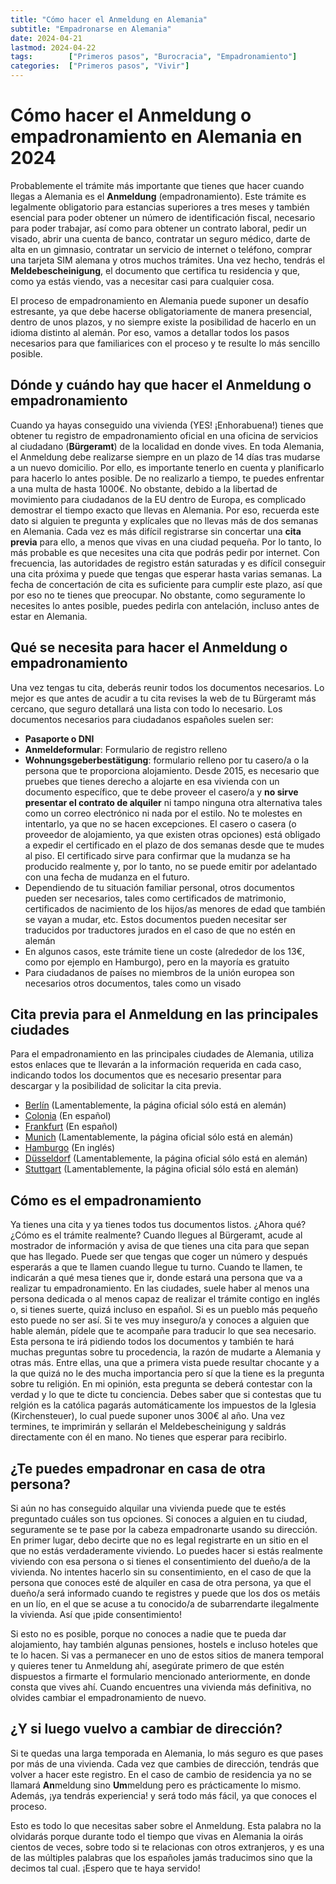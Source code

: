 ```yaml
---
title: "Cómo hacer el Anmeldung en Alemania"
subtitle: "Empadronarse en Alemania"
date: 2024-04-21
lastmod: 2024-04-22
tags:        ["Primeros pasos", "Burocracia", "Empadronamiento"]
categories:  ["Primeros pasos", "Vivir"]
---
```


# Cómo hacer el Anmeldung o empadronamiento en Alemania en 2024
Probablemente el trámite más importante que tienes que hacer cuando llegas a Alemania es el **Anmeldung** (empadronamiento). Este trámite es legalmente obligatorio para estancias superiores a tres meses y también esencial para poder obtener un número de identificación fiscal, necesario para poder trabajar, así como para obtener un contrato laboral, pedir un visado, abrir una cuenta de banco, contratar un seguro médico, darte de alta en un gimnasio, contratar un servicio de internet o teléfono, comprar una tarjeta SIM alemana y otros muchos trámites. Una vez hecho, tendrás el **Meldebescheinigung**, el documento que certifica tu residencia y que, como ya estás viendo, vas a necesitar casi para cualquier cosa.

El proceso de empadronamiento en Alemania puede suponer un desafío estresante, ya que debe hacerse obligatoriamente de manera presencial, dentro de unos plazos, y no siempre existe la posibilidad de hacerlo en un idioma distinto al alemán. Por eso, vamos a detallar todos los pasos necesarios para que familiarices con el proceso y te resulte lo más sencillo posible.


## Dónde y cuándo hay que hacer el Anmeldung o empadronamiento
Cuando ya hayas conseguido una vivienda (YES! ¡Enhorabuena!) tienes que obtener tu registro de empadronamiento oficial en una oficina de servicios al ciudadano (**Bürgeramt**) de la localidad en donde vives. 
En toda Alemania, el Anmeldung debe realizarse siempre en un plazo de 14 días tras mudarse a un nuevo domicilio. Por ello, es importante tenerlo en cuenta y planificarlo para hacerlo lo antes posible. De no realizarlo a tiempo, te puedes enfrentar a una multa de hasta 1000€. No obstante, debido a la libertad de movimiento para ciudadanos de la EU dentro de Europa, es complicado demostrar el tiempo exacto que llevas en Alemania. Por eso, recuerda este dato si alguien te pregunta y explícales que no llevas más de dos semanas en Alemania.
Cada vez es más difícil registrarse sin concertar una **cita previa** para ello, a menos que vivas en una ciudad pequeña. Por lo tanto, lo más probable es que necesites una cita que podrás pedir por internet. Con frecuencia, las autoridades de registro están saturadas y es difícil conseguir una cita próxima y puede que tengas que esperar hasta varias semanas. La fecha de concertación de cita es suficiente para cumplir este plazo, así que por eso no te tienes que preocupar. No obstante, como seguramente lo necesites lo antes posible, puedes pedirla con antelación, incluso antes de estar en Alemania. 

## Qué se necesita para hacer el Anmeldung o empadronamiento
Una vez tengas tu cita, deberás reunir todos los documentos necesarios. Lo mejor es que antes de acudir a tu cita revises la web de tu Bürgeramt más cercano, que seguro detallará una lista con todo lo necesario. Los documentos necesarios para ciudadanos españoles suelen ser:

* **Pasaporte o DNI**
* **Anmeldeformular**: Formulario de registro relleno
* **Wohnungsgeberbestätigung**: formulario relleno por tu casero/a o la persona que te proporciona alojamiento. Desde 2015, es necesario que pruebes que tienes derecho a alojarte en esa vivienda con un documento específico, que te debe proveer el casero/a y **no sirve presentar el contrato de alquiler** ni tampo ninguna otra alternativa tales como un correo electrónico ni nada por el estilo. No te molestes en intentarlo, ya que no se hacen excepciones. El casero o casera (o proveedor de alojamiento, ya que existen otras opciones) está obligado a expedir el certificado en el plazo de dos semanas desde que te mudes al piso. El certificado sirve para confirmar que la mudanza se ha producido realmente y, por lo tanto, no se puede emitir por adelantado con una fecha de mudanza en el futuro. 
* Dependiendo de tu situación familiar personal, otros documentos pueden ser necesarios, tales como certificados de matrimonio, certificados de nacimiento de los hijos/as menores de edad que también se vayan a mudar, etc. Estos documentos pueden necesitar ser traducidos por traductores jurados en el caso de que no estén en alemán
* En algunos casos, este trámite tiene un coste (alrededor de los 13€, como por ejemplo en Hamburgo), pero en la mayoría es gratuito
* Para ciudadanos de países no miembros de la unión europea son necesarios otros documentos, tales como un visado

## Cita previa para el Anmeldung en las principales ciudades
Para el empadronamiento en las principales ciudades de Alemania, utiliza estos enlaces que te llevarán a la información requerida en cada caso, indicando todos los documentos que es necesario presentar para descargar y la posibilidad de solicitar la cita previa.

* [Berlín](https://service.berlin.de/dienstleistung/120686/) (Lamentablemente, la página oficial sólo está en alemán)
* [Colonia](https://www.stadt-koeln.de/service/produkte/00415/index.html) (En español)
* [Frankfurt](https://frankfurt.de/leistungen/Umzug-8958631/Abmeldungen-Ummeldungen-Anmeldungen-8958634/Anmeldung-einer-Wohnung) (En español)
* [Munich](https://stadt.muenchen.de/service/info/wohnsitz-anmelden-oder-ummelden/1063475/n0/) (Lamentablemente, la página oficial sólo está en alemán)
* [Hamburgo](https://www.hamburg.com/welcome/entry-residence/general-regulations/11725242/registration/) (En inglés)
* [Düsseldorf](https://service.duesseldorf.de/suche/-/egov-bis-detail/dienstleistung/227/show) (Lamentablemente, la página oficial sólo está en alemán)
* [Stuttgart](https://www.stuttgart.de/organigramm/leistungen/wohnsitz-anmelden-als-hauptwohnsitz.php) (Lamentablemente, la página oficial sólo está en alemán)

## Cómo es el empadronamiento
Ya tienes una cita y ya tienes todos tus documentos listos. ¿Ahora qué? ¿Cómo es el trámite realmente?
Cuando llegues al Bürgeramt, acude al mostrador de información y avisa de que tienes una cita para que sepan que has llegado. Puede ser que tengas que coger un número y después esperarás a que te llamen cuando llegue tu turno. Cuando te llamen, te indicarán a qué mesa tienes que ir, donde estará una persona que va a realizar tu empadronamiento. En las ciudades, suele haber al menos una persona dedicada o al menos capaz de realizar el trámite contigo en inglés o, si tienes suerte, quizá incluso en español. Si es un pueblo más pequeño esto puede no ser así. Si te ves muy inseguro/a y conoces a alguien que hable alemán, pídele que te acompañe para traducir lo que sea necesario. Esta persona te irá pidiendo todos los documentos y también te hará muchas preguntas sobre tu procedencia, la razón de mudarte a Alemania y otras más. Entre ellas, una que a primera vista puede resultar chocante y a la que quizá no le des mucha importancia pero sí que la tiene es la pregunta sobre tu religión. En mi opinión, esta pregunta se deberá contestar con la verdad y lo que te dicte tu conciencia. Debes saber que si contestas que tu relgión es la católica pagarás automáticamente los impuestos de la Iglesia (Kirchensteuer), lo cual puede suponer unos 300€ al año.
Una vez termines, te imprimirán y sellarán el Meldebescheinigung y saldrás directamente con él en mano. No tienes que esperar para recibirlo.

## ¿Te puedes empadronar en casa de otra persona?
Si aún no has conseguido alquilar una vivienda puede que te estés preguntado cuáles son tus opciones. Si conoces a alguien en tu ciudad, seguramente se te pase por la cabeza empadronarte usando su dirección. En primer lugar, debo decirte que no es legal registrarte en un sitio en el que no estás verdaderamente viviendo. Lo puedes hacer si estás realmente viviendo con esa persona o si tienes el consentimiento del dueño/a de la vivienda. No intentes hacerlo sin su consentimiento, en el caso de que la persona que conoces esté de alquiler en casa de otra persona, ya que el dueño/a será informado cuando te registres y puede que los dos os metáis en un lío, en el que se acuse a tu conocido/a de subarrendarte ilegalmente la vivienda. Así que ¡pide consentimiento!

Si esto no es posible, porque no conoces a nadie que te pueda dar alojamiento, hay también algunas pensiones, hostels e incluso hoteles que te lo hacen. Si vas a permanecer en uno de estos sitios de manera temporal y quieres tener tu Anmeldung ahí, asegúrate primero de que estén dispuestos a firmarte el formulario mencionado anteriormente, en donde consta que vives ahí. Cuando encuentres una vivienda más definitiva, no olvides cambiar el empadronamiento de nuevo.

## ¿Y si luego vuelvo a cambiar de dirección?
Si te quedas una larga temporada en Alemania, lo más seguro es que pases por más de una vivienda. Cada vez que cambies de dirección, tendrás que volver a hacer este registro. En el caso de cambio de residencia ya no se llamará **An**meldung sino **Um**meldung pero es prácticamente lo mismo. Además, ¡ya tendrás experiencia! y será todo más fácil, ya que conoces el proceso.

Esto es todo lo que necesitas saber sobre el Anmeldung. Esta palabra no la olvidarás porque durante todo el tiempo que vivas en Alemania la oirás cientos de veces, sobre todo si te relacionas con otros extranjeros, y es una de las múltiples palabras que los españoles jamás traducimos sino que la decimos tal cual. ¡Espero que te haya servido!